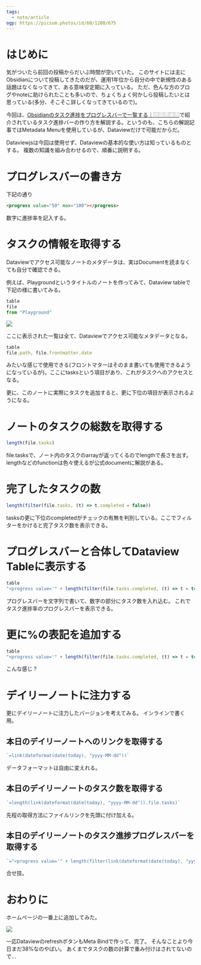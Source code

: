 ```yaml
---
tags:
  - note/article
ogp: https://picsum.photos/id/60/1200/675
---
```

# はじめに

気がついたら前回の投稿からだいぶ時間が空いていた。
このサイトには主にObsidianについて投稿してきたのだが、運用1年位から自分の中で新規性のある話題はなくなってきて、ある意味安定期に入っている。
ただ、色んな方のブログやnoteに助けられたことも多いので、ちょくちょく何かしら投稿したいとは思っている(多分、そこそこ詳しくなってきているので)。

今回は、[Obsidianのタスク進捗をプログレスバーで一覧する｜⿶⿵⿷⿴⿳](https://note.com/unco3/n/n49b6afaef623)で紹介されているタスク進捗バーの作り方を解説する。というのも、こちらの解説記事ではMetadata Menuを使用しているが、Dataviewだけで可能だからだ。

Dataviewjsは今回は使用せず、Dataviewの基本的な使い方は知っているものとする。
複数の知識を組み合わせるので、順番に説明する。

# プログレスバーの書き方

下記の通り

```html
<progress value="50" max="100"></progress>
```

数字に進捗率を記入する。

# タスクの情報を取得する

Dataviewでアクセス可能なノートのメタデータは、実はDocumentを読まなくても自分で確認できる。

例えば、Playgroundというタイトルのノートを作ってみて、Dataview tableで下記の様に書いてみる。

```js
table
file
from "Playground"
```

![](https://filedn.com/lF97wFVWosQpHEoDAbvva0h/Publish/%E3%82%B9%E3%82%AF%E3%83%AA%E3%83%BC%E3%83%B3%E3%82%B7%E3%83%A7%E3%83%83%E3%83%88%202024-11-06%2020.50.10.png)

ここに表示された一覧は全て、Dataviewでアクセス可能なメタデータとなる。

```js
table
file.path, file.frontmatter.date
```

みたいな感じで使用できる(フロントマターはそのまま書いても使用できるようになっているが)。ここにtasksという項目があり、これがタスクへのアクセスとなる。

更に、このノートに実際にタスクを追加すると、更に下位の項目が表示されるようになる。

# ノートのタスクの総数を取得する

```js
length(file.tasks)
```

file.tasksで、ノート内のタスクのarrayが返ってくるのでlengthで長さを出す。
lengthなどのfunctionは色々使えるが公式documentに解説がある。

# 完了したタスクの数

```js
length(filter(file.tasks, (t) => t.completed = false))
```

tasksの更に下位のcompletedがチェックの有無を判別している。ここでフィルターをかけると完了タスク数を表示できる。

# プログレスバーと合体してDataview Tableに表示する

```js
table
"<progress value='" + length(filter(file.tasks.completed, (t) => t = true)) + "' max='" + length(file.tasks) + "'></progress>"
```

プログレスバーを文字列で書いて、数字の部分にタスク数を入れ込む。
これでタスク進捗率のプログレスバーを表示できる。

# 更に%の表記を追加する

```js
table
"<progress value='" + length(filter(file.tasks.completed, (t) => t = true)) + "' max='" + length(file.tasks) + "'></progress>" + choice(length(file.tasks), round(length(filter(file.tasks.completed, (t) => t = true))/length(file.tasks)*100), 0) + "%"  AS Progress
```

こんな感じ？

# デイリーノートに注力する

更にデイリーノートに注力したバージョンを考えてみる。
インラインで書く用。

## 本日のデイリーノートへのリンクを取得する

```js
`=link(dateformat(date(today), "yyyy-MM-dd"))`
```

データフォーマットは自由に変えれる。

## 本日のデイリーノートのタスク数を取得する

```js
`=length(link(dateformat(date(today), "yyyy-MM-dd")).file.tasks)`
```

先程の取得方法にファイルリンクを先頭に付け加える。

## 本日のデイリーノートのタスク進捗プログレスバーを取得する

```js
`="<progress value='" + length(filter(link(dateformat(date(today), "yyyy-MM-dd")).file.tasks.completed, (t) => t = true)) + "' max='" + length(link(dateformat(date(today), "yyyy-MM-dd")).file.tasks) + "'></progress>" + choice(length(link(dateformat(date(today), "yyyy-MM-dd")).file.tasks), round(length(filter(link(dateformat(date(today), "yyyy-MM-dd")).file.tasks.completed, (t) => t = true))/length(link(dateformat(date(today), "yyyy-MM-dd")).file.tasks)*100), 0) + "%"`
```

合せ技。

# おわりに

ホームページの一番上に追加してみた。

![](https://filedn.com/lF97wFVWosQpHEoDAbvva0h/Publish/%E3%82%B9%E3%82%AF%E3%83%AA%E3%83%BC%E3%83%B3%E3%82%B7%E3%83%A7%E3%83%83%E3%83%88%202024-11-06%2021.11.52.png)

一応DataviewのrefreshボタンもMeta Bindで作って、完了。
そんなことより今日まだ38%なのやばい。
あくまでタスクの数の計算で重み付けはされてないので...